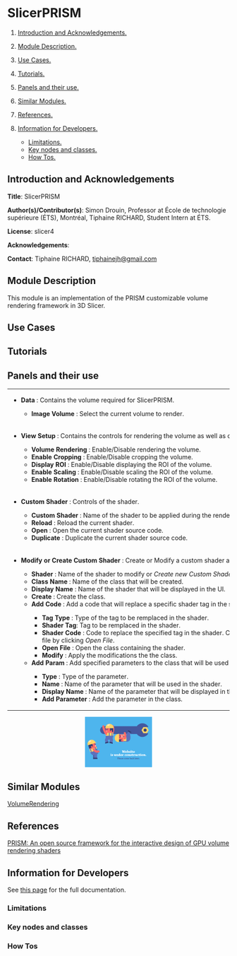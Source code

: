 # SlicerPRISM
1. [ Introduction and Acknowledgements. ](#intro)
2. [ Module Description. ](#desc)
3. [ Use Cases. ](#usec)
4. [ Tutorials. ](#tutos)
5. [ Panels and their use. ](#panels)
6. [ Similar Modules. ](#similar)
7. [ References. ](#ref)
8. [ Information for Developers. ](#info)

	* [ Limitations. ](#lim)
	* [ Key nodes and classes. ](#key)
	* [ How Tos. ](#howto)

<a name="intro"></a>
## Introduction and Acknowledgements
**Title**: SlicerPRISM

**Author(s)/Contributor(s)**: Simon Drouin, Professor at École de technologie supérieure (ÉTS), Montréal, Tiphaine RICHARD, Student Intern at ÉTS.

**License**: slicer4

**Acknowledgements**: 

**Contact**: Tiphaine RICHARD, tiphainejh@gmail.com

<a name="desc"></a>
## Module Description
This module is an implementation of the PRISM customizable volume rendering framework in 3D Slicer.

<a name="usec"></a>
## Use Cases

<a name="tutos"></a>
## Tutorials

<a name="panels"></a>
## Panels and their use

<table>
    <tr style="white-space:nowrap;">
        <td style="white-space:nowrap;">
            <ul> 
                <li><b>Data</b> : Contains the volume required for SlicerPRISM. </li>
                <ul>
                    <li><b>Image Volume</b> : Select the current volume to render. </li>
                </ul>
            </ul>
        </td>
        <td>
            <img src="images/Data.png" alt="Data" width ="50%" title="Data"/>
        </td>
    </tr>
    <tr style="white-space:nowrap;">
        <td style="white-space:nowrap;">
            <ul> 
                <li> <b>View Setup</b> : Contains the controls for rendering the volume as well as controls for the cropping box (ROI) of the volume. </li>
                <ul>
                    <li><b>Volume Rendering</b> : Enable/Disable rendering the volume.</li>
                    <li><b>Enable Cropping</b> : Enable/Disable cropping the volume.</li>
                    <li><b>Display ROI</b> : Enable/Disable displaying the ROI of the volume.</li>
                    <li><b>Enable Scaling</b> : Enable/Disable scaling the ROI of the volume.</li>
                    <li><b>Enable Rotation</b> : Enable/Disable rotating the ROI of the volume.</li>
                </ul>
            </ul>
        </td>
        <td style="white-space:nowrap;">
            <img src="images/ViewSetup.png" alt="ViewSetup" width ="50%" title="ViewSetup"/>
        </td>
    </tr>
    <tr style="white-space:nowrap;">
        <td style="white-space:nowrap;">
            <ul> 
                <li><b>Custom Shader</b> : Controls of the shader.</li>
                <ul>
                    <li><b>Custom Shader</b> : Name of the shader to be applied during the rendering.</li>
                    <li><b>Reload</b> : Reload the current shader.</li>
                    <li><b>Open</b> : Open the current shader source code.</li>
                    <li><b>Duplicate</b> : Duplicate the current shader source code.</li>
                </ul>
            </ul>
        </td>
        <td style="white-space:nowrap;">
            <img src="images/CustomShader.png" alt="CustomShader" width ="50%" title="CustomShader"/>
        </td>
    </tr>
    <tr style="white-space:nowrap;">
        <td rowspan=3 style="white-space:nowrap;">
            <ul> 
                <li><b>Modify or Create Custom Shader</b> : Create or Modify a custom shader and add parameters.</li>
                <ul>
                    <li><b>Shader</b> : Name of the shader to modify or <i>Create new Custom Shader</i> to create a new one.</li>
                    <li><b>Class Name</b> : Name of the class that will be created.</li>
                    <li><b>Display Name</b> : Name of the shader that will be displayed in the UI.</li>
                    <li><b>Create</b> : Create the class.</li>
                    <li><b>Add Code</b> : Add a code that will replace a specific shader tag in the shader.</li>
                    <ul>
                        <li><b>Tag Type</b> : Type of the tag to be remplaced in the shader.</li>
                        <li><b>Shader Tag</b>: Tag to be remplaced in the shader.</li>
                        <li><b>Shader Code</b> : Code to replace the specified tag in the shader. Can be added directly in the </li>file by clicking <i>Open File</i>.
                        <li><b>Open File</b> : Open the class containing the shader.</li>
                        <li><b>Modify</b> : Apply the modifications the the class.</li>
                    </ul>
                    <li><b>Add Param</b> : Add specified parameters to the class that will be used in the shader.</li>
                    <ul>
                        <li><b>Type</b> : Type of the parameter.</li>
                        <li><b>Name</b> : Name of the parameter that will be used in the shader.</li>
                        <li><b>Display Name</b> : Name of the parameter that will be displayed in the UI.</li>
                        <li><b>Add Parameter</b> : Add the parameter in the class.</li>
                    </ul>
                </ul>
            </ul>
        </td>
        <td style="white-space:nowrap;">
            <img src="images/MCCustomShader.png" alt="MCCustomShader" width ="50%" title="MCCustomShader"/>
        </td>
    </tr>
    <tr style="white-space:nowrap;">
        <td style="white-space:nowrap;">
            <img src="images/MCCustomShaderCode.png" alt="MCCustomShaderCode" width ="50%" title="MCCustomShaderCode"/>
        </td>
    </tr>
    <tr style="white-space:nowrap;">
        <td style="white-space:nowrap;">
            <img src="images/MCCustomShaderParam.png" alt="MCCustomShaderParam" width ="50%" title="MCCustomShaderParam"/>
        </td>
    </tr>
</table>

<p align="center"><img src="images/UnderConstruction.gif" alt="UnderConstruction" width ="30%" title="MCCustomShaderParam"/></p>

<a name="similar"></a>
## Similar Modules

[VolumeRendering](https://www.slicer.org/wiki/Documentation/4.10/Modules/VolumeRendering)
<a name="ref"></a>
## References

[PRISM: An open source framework for the interactive design of GPU volume rendering shaders](https://journals.plos.org/plosone/article?id=10.1371/journal.pone.0193636)  
<a name="info"></a>
## Information for Developers

See [this page](https://ets-vis-interactive.github.io/SlicerPRISM/) for the full documentation.
<a name="lim"></a>
### Limitations

<a name="key"></a>
### Key nodes and classes

<a name="howto"></a>
### How Tos
